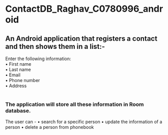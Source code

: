 # ContactDB_Raghav_C0780996_android
## An Android application that registers a contact and then shows them in a list:- </br>
Enter the following information:</br>
• First name</br>
• Last name</br>
• Email</br>
• Phone number</br>
• Address</br>
</br>
### The application will store all these information in Room database.

The user can -
• search for a specific person
• update the information of a person
• delete a person from phonebook
